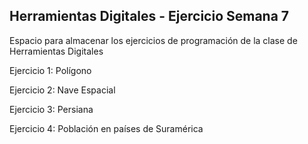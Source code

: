 ## Herramientas Digitales - Ejercicio Semana 7

Espacio para almacenar los ejercicios de programación de la clase de Herramientas Digitales

Ejercicio 1: Polígono

Ejercicio 2: Nave Espacial

Ejercicio 3: Persiana

Ejercicio 4: Población en países de Suramérica

